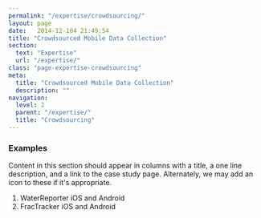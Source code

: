 ```yaml
---
permalink: "/expertise/crowdsourcing/"
layout: page
date:   2014-12-104 21:49:54
title: "Crowdsourced Mobile Data Collection"
section: 
  text: "Expertise"
  url: "/expertise/"
class: "page-expertise-crowdsourcing"
meta:
  title: "Crowdsourced Mobile Data Collection"
  description: ""
navigation:
  level: 2
  parent: "/expertise/"
  title: "Crowdsourcing"
---
```



### Examples

Content in this section should appear in columns with a title, a one line description, and a link to the case study page. Alternately, we may add an icon to these if it's appropriate.

1. WaterReporter iOS and Android
2. FracTracker iOS and Android